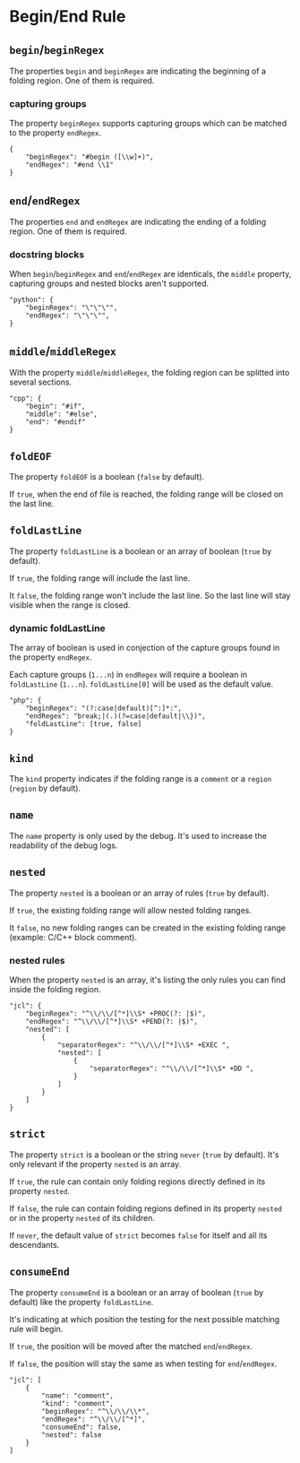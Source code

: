 # Begin/End Rule

## `begin`/`beginRegex`

The properties `begin` and `beginRegex` are indicating the beginning of a folding region. One of them is required.

### capturing groups

The property `beginRegex` supports capturing groups which can be matched to the property `endRegex`.

```
{
    "beginRegex": "#begin ([\\w]+)",
    "endRegex": "#end \\1"
}
```

## `end`/`endRegex`

The properties `end` and `endRegex` are indicating the ending of a folding region. One of them is required.

### docstring blocks

When `begin`/`beginRegex` and `end`/`endRegex` are identicals, the `middle` property, capturing groups and nested blocks aren't supported.

```
"python": {
    "beginRegex": "\"\"\"",
    "endRegex": "\"\"\"",
}
```

## `middle`/`middleRegex`

With the property `middle`/`middleRegex`, the folding region can be splitted into several sections.

```
"cpp": {
    "begin": "#if",
    "middle": "#else",
    "end": "#endif"
}
```

## `foldEOF`

The property `foldEOF` is a boolean (`false` by default).

If `true`, when the end of file is reached, the folding range will be closed on the last line.

## `foldLastLine`

The property `foldLastLine` is a boolean or an array of boolean (`true` by default).

If `true`, the folding range will include the last line.

It `false`, the folding range won't include the last line. So the last line will stay visible when the range is closed.

### dynamic foldLastLine

The array of boolean is used in conjection of the capture groups found in the property `endRegex`.

Each capture groups (`1...n`) in `endRegex` will require a boolean in `foldLastLine` (`1...n`).
`foldLastLine[0]` will be used as the default value.

```
"php": {
    "beginRegex": "(?:case|default)[^:]*:",
    "endRegex": "break;|(.)(?=case|default|\\})",
    "foldLastLine": [true, false]
}
```

## `kind`

The `kind` property indicates if the folding range is a `comment` or a `region` (`region` by default).

## `name`

The `name` property is only used by the debug. It's used to increase the readability of the debug logs.

## `nested`

The property `nested` is a boolean or an array of rules (`true` by default).

If `true`, the existing folding range will allow nested folding ranges.

It `false`, no new folding ranges can be created in the existing folding range (example: C/C++ block comment).

### nested rules

When the property `nested` is an array, it's listing the only rules you can find inside the folding region.

```
"jcl": {
    "beginRegex": "^\\/\\/[^*]\\S* +PROC(?: |$)",
    "endRegex": "^\\/\\/[^*]\\S* +PEND(?: |$)",
    "nested": [
        {
            "separatorRegex": "^\\/\\/[^*]\\S* +EXEC ",
            "nested": [
                {
                    "separatorRegex": "^\\/\\/[^*]\\S* +DD ",
                }
            ]
        }
    ]
}
```

## `strict`

The property `strict` is a boolean or the string `never` (`true` by default). It's only relevant if the property `nested` is an array.

If `true`, the rule can contain only folding regions directly defined in its property `nested`.

If `false`, the rule can contain folding regions defined in its property `nested` or in the property `nested` of its children.

If `never`, the default value of `strict` becomes `false` for itself and all its descendants.

## `consumeEnd`

The property `consumeEnd` is a boolean or an array of boolean (`true` by default) like the property `foldLastLine`.

It's indicating at which position the testing for the next possible matching rule will begin.

If `true`, the position will be moved after the matched `end`/`endRegex`.

If `false`, the position will stay the same as when testing for `end`/`endRegex`.

```
"jcl": [
    {
        "name": "comment",
        "kind": "comment",
        "beginRegex": "^\\/\\/\\*",
        "endRegex": "^\\/\\/[^*]",
        "consumeEnd": false,
        "nested": false
    }
]
```
